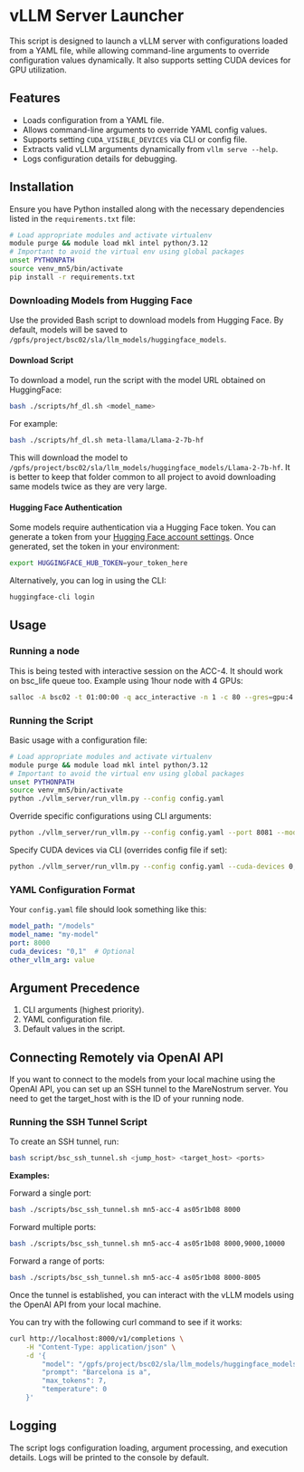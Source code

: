 # vLLM Server Launcher

This script is designed to launch a vLLM server with configurations loaded from a YAML file, while allowing command-line arguments to override configuration values dynamically. It also supports setting CUDA devices for GPU utilization.

## Features

- Loads configuration from a YAML file.
- Allows command-line arguments to override YAML config values.
- Supports setting `CUDA_VISIBLE_DEVICES` via CLI or config file.
- Extracts valid vLLM arguments dynamically from `vllm serve --help`.
- Logs configuration details for debugging.

## Installation

Ensure you have Python installed along with the necessary dependencies listed in the `requirements.txt` file:

```bash
# Load appropriate modules and activate virtualenv
module purge && module load mkl intel python/3.12
# Important to avoid the virtual env using global packages
unset PYTHONPATH
source venv_mn5/bin/activate
pip install -r requirements.txt
```

### Downloading Models from Hugging Face

Use the provided Bash script to download models from Hugging Face. By default, models will be saved to `/gpfs/project/bsc02/sla/llm_models/huggingface_models`.

#### Download Script

To download a model, run the script with the model URL obtained on HuggingFace:
```bash
bash ./scripts/hf_dl.sh <model_name>
```
For example:
```bash
bash ./scripts/hf_dl.sh meta-llama/Llama-2-7b-hf
```

This will download the model to `/gpfs/project/bsc02/sla/llm_models/huggingface_models/Llama-2-7b-hf`.
It is better to keep that folder common to all project to avoid downloading same models twice as they are very large.

#### Hugging Face Authentication

Some models require authentication via a Hugging Face token. You can generate a token from your [Hugging Face account settings](https://huggingface.co/settings/tokens). Once generated, set the token in your environment:
```bash
export HUGGINGFACE_HUB_TOKEN=your_token_here
```
Alternatively, you can log in using the CLI:

```bash
huggingface-cli login
```

## Usage

### Running a node
This is being tested with interactive session on the ACC-4. It should work on bsc_life queue too. 
Example using 1hour node with 4 GPUs:

```bash
salloc -A bsc02 -t 01:00:00 -q acc_interactive -n 1 -c 80 --gres=gpu:4
```

### Running the Script

Basic usage with a configuration file:

```bash
# Load appropriate modules and activate virtualenv
module purge && module load mkl intel python/3.12
# Important to avoid the virtual env using global packages
unset PYTHONPATH
source venv_mn5/bin/activate
python ./vllm_server/run_vllm.py --config config.yaml
```

Override specific configurations using CLI arguments:

```bash
python ./vllm_server/run_vllm.py --config config.yaml --port 8081 --model-path /path/to/model
```

Specify CUDA devices via CLI (overrides config file if set):

```bash
python ./vllm_server/run_vllm.py --config config.yaml --cuda-devices 0,1
```

### YAML Configuration Format

Your `config.yaml` file should look something like this:

```yaml
model_path: "/models"
model_name: "my-model"
port: 8000
cuda_devices: "0,1"  # Optional
other_vllm_arg: value
```
## Argument Precedence

1. CLI arguments (highest priority).
2. YAML configuration file.
3. Default values in the script.



## Connecting Remotely via OpenAI API

If you want to connect to the models from your local machine using the OpenAI API, you can set up an SSH tunnel to the MareNostrum server.
You need to get the target_host with is the ID of your running node.

### Running the SSH Tunnel Script

To create an SSH tunnel, run:

```bash
bash script/bsc_ssh_tunnel.sh <jump_host> <target_host> <ports>
```

**Examples:**

Forward a single port:

```bash
bash ./scripts/bsc_ssh_tunnel.sh mn5-acc-4 as05r1b08 8000
```

Forward multiple ports:

```bash
bash ./scripts/bsc_ssh_tunnel.sh mn5-acc-4 as05r1b08 8000,9000,10000
```

Forward a range of ports:

```bash
bash ./scripts/bsc_ssh_tunnel.sh mn5-acc-4 as05r1b08 8000-8005
```

Once the tunnel is established, you can interact with the vLLM models using the OpenAI API from your local machine.

You can try with the following curl command to see if it works:

```bash
curl http://localhost:8000/v1/completions \
    -H "Content-Type: application/json" \
    -d '{
        "model": "/gpfs/project/bsc02/sla/llm_models/huggingface_models/Llama-2-7b-hf`",
        "prompt": "Barcelona is a",
        "max_tokens": 7,
        "temperature": 0
    }'
```

## Logging

The script logs configuration loading, argument processing, and execution details. Logs will be printed to the console by default.
